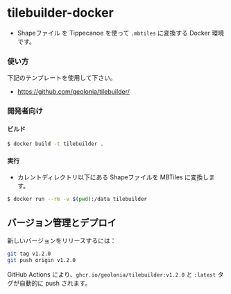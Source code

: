 # tilebuilder-docker

- Shapeファイル を Tippecanoe を使って `.mbtiles` に変換する Docker 環境です。  

### 使い方

下記のテンプレートを使用して下さい。
- https://github.com/geolonia/tilebuilder/

### 開発者向け

#### ビルド

```bash
$ docker build -t tilebuilder .
```

#### 実行

- カレントディレクトリ以下にある Shapeファイルを MBTiles に変換します。

```bash
$ docker run --rm -v $(pwd):/data tilebuilder
```

## バージョン管理とデプロイ

新しいバージョンをリリースするには：

```bash
git tag v1.2.0
git push origin v1.2.0
```

GitHub Actions により、`ghcr.io/geolonia/tilebuilder:v1.2.0` と `:latest` タグが自動的に push されます。
